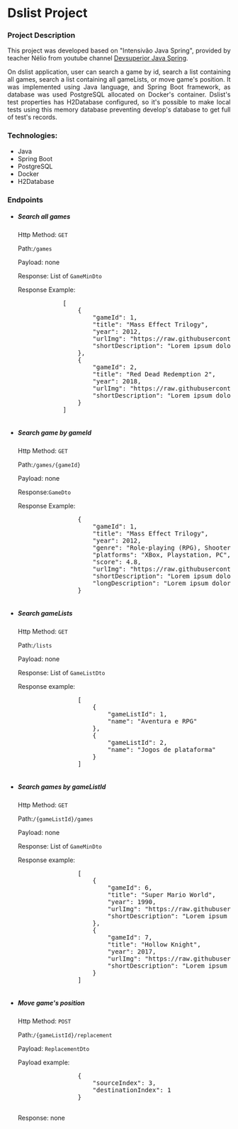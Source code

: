<h1>Dslist Project</h1>

<h3>Project Description</h3>
<p style="text-align:justify;">This project was developed based on "Intensivão Java Spring", provided by teacher Nélio from youtube channel
    <a href="https://www.youtube.com/@DevsuperiorJavaSpring">Devsuperior Java Spring</a>.
</p>
<p style="text-align:justify;">
    On dslist application, user can search a game by id, search a list containing all games, search a list containing all gameLists, or move game's
    position. It was implemented using Java language, and Spring Boot framework, as database was used PostgreSQL allocated on Docker's container.
    Dslist's test properties has H2Database configured, so it's possible to make local tests using this memory database
    preventing develop's database to get full of test's records.
</p>

<h3>Technologies:</h3>
<ul>
    <li>Java</li>
    <li>Spring Boot</li>
    <li>PostgreSQL</li>
    <li>Docker</li>
    <li>H2Database</li>
</ul>


<h3>Endpoints</h3>
<ul>
    <li>
        <h5>Search all games</h5>
        <p>Http Method: <code>GET</code></p>
        <p>Path:<code>/games</code></p>
        <p>Payload: none</p>
        <p>Response: List of <code>GameMinDto</code></p>
        <p>Response Example:</p>
        <pre>
            [
                {
                    "gameId": 1,
                    "title": "Mass Effect Trilogy",
                    "year": 2012,
                    "urlImg": "https://raw.githubusercontent.com/devsuperior/java-spring-dslist/main/resources/1.png",
                    "shortDescription": "Lorem ipsum dolor sit amet consectetur adipisicing elit. Odit esse officiis corrupti unde repellat non quibusdam! Id nihil itaque ipsum!"
                },
                {
                    "gameId": 2,
                    "title": "Red Dead Redemption 2",
                    "year": 2018,
                    "urlImg": "https://raw.githubusercontent.com/devsuperior/java-spring-dslist/main/resources/2.png",
                    "shortDescription": "Lorem ipsum dolor sit amet consectetur adipisicing elit. Odit esse officiis corrupti unde repellat non quibusdam! Id nihil itaque ipsum!"
                }
            ]
        </pre>
    </li>
    <li>
            <h5>Search game by gameId</h5>
            <p>Http Method: <code>GET</code></p>
            <p>Path:<code>/games/{gameId}</code></p>
            <p>Payload: none</p>
            <p>Response:<code>GameDto</code> </p>
            <p>Response Example:</p>
            <pre>
                {
                    "gameId": 1,
                    "title": "Mass Effect Trilogy",
                    "year": 2012,
                    "genre": "Role-playing (RPG), Shooter",
                    "platforms": "XBox, Playstation, PC",
                    "score": 4.8,
                    "urlImg": "https://raw.githubusercontent.com/devsuperior/java-spring-dslist/main/resources/1.png",
                    "shortDescription": "Lorem ipsum dolor sit amet consectetur adipisicing elit. Odit esse officiis corrupti unde repellat non quibusdam! Id nihil itaque ipsum!",
                    "longDescription": "Lorem ipsum dolor sit amet consectetur adipisicing elit. Delectus dolorum illum placeat eligendi, quis maiores veniam. Incidunt dolorum, nisi deleniti dicta odit voluptatem nam provident temporibus reprehenderit blanditiis consectetur tenetur. Dignissimos blanditiis quod corporis iste, aliquid perspiciatis architecto quasi tempore ipsam voluptates ea ad distinctio, sapiente qui, amet quidem culpa."
                }
            </pre>
        </li>
        <li>
            <h5>Search gameLists</h5>
            <p>Http Method: <code>GET</code></p>
            <p>Path:<code>/lists</code></p>
            <p>Payload: none</p>
            <p>Response: List of <code>GameListDto</code> </p>
            <p>Response example:</p>
            <pre>
                [
                    {
                        "gameListId": 1,
                        "name": "Aventura e RPG"
                    },
                    {
                        "gameListId": 2,
                        "name": "Jogos de plataforma"
                    }
                ]
            </pre>
        </li>
        <li>
            <h5>Search games by gameListId</h5>
            <p>Http Method: <code>GET</code></p>
            <p>Path:<code>/{gameListId}/games</code></p>
            <p>Payload: none</p>
            <p>Response: List of <code>GameMinDto</code> </p>
            <p>Response example:</p>
            <pre>
                [
                    {
                        "gameId": 6,
                        "title": "Super Mario World",
                        "year": 1990,
                        "urlImg": "https://raw.githubusercontent.com/devsuperior/java-spring-dslist/main/resources/6.png",
                        "shortDescription": "Lorem ipsum dolor sit amet consectetur adipisicing elit. Odit esse officiis corrupti unde repellat non quibusdam! Id nihil itaque ipsum!"
                    },
                    {
                        "gameId": 7,
                        "title": "Hollow Knight",
                        "year": 2017,
                        "urlImg": "https://raw.githubusercontent.com/devsuperior/java-spring-dslist/main/resources/7.png",
                        "shortDescription": "Lorem ipsum dolor sit amet consectetur adipisicing elit. Odit esse officiis corrupti unde repellat non quibusdam! Id nihil itaque ipsum!"
                    }
                ]
            </pre>
        </li>
        <li>
            <h5>Move game's position</h5>
            <p>Http Method: <code>POST</code></p>
            <p>Path:<code>/{gameListId}/replacement</code></p>
            <p>Payload: <code>ReplacementDto</code></p>
            <p>Payload example:</p>
            <pre>
                {
                    "sourceIndex": 3,
                    "destinationIndex": 1
                }
            </pre>
            <p>Response: none </p>
        </li>

</ul>